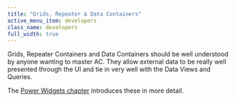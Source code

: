 ```yaml
---
title: "Grids, Repeater & Data Containers"
active_menu_item: developers
class_name: developers
full_width: true
---
```



Grids, Repeater Containers and Data Containers should be well understood by anyone wanting to master AC. They allow external data to be really well presented through the UI and tie in very well with the Data Views and Queries.

The [Power Widgets chapter](../../advanced-important-widgets/power-widgets/index.htm) introduces these in more detail.

